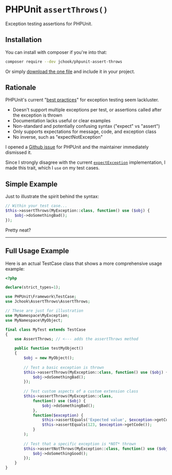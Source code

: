 # PHPUnit `assertThrows()`

Exception testing assertions for PHPUnit.

## Installation

You can install with composer if you're into that:

```sh
composer require --dev jchook/phpunit-assert-throws
```

Or simply [download the one file](https://raw.githubusercontent.com/jchook/phpunit-assert-throws/master/AssertThrown.php) and include it in your project.


## Rationale

PHPUnit's current "[best practices](https://thephp.cc/news/2016/02/questioning-phpunit-best-practices)" for exception testing seem lackluster.

* Doesn't support multiple exceptions per test, or assertions called after the exception is thrown
* Documentation lacks useful or clear examples
* Non-standard and potentially confusing syntax ("expect" vs "assert")
* Only supports expectations for message, code, and exception class
* No inverse, such as "expectNotException"

I opened a [Github issue](https://github.com/sebastianbergmann/phpunit/issues/3071#issuecomment-379301478) for PHPUnit and the maintainer immediately dismissed it.

Since I strongly disagree with the current [`expectException`](http://phpunit.readthedocs.io/en/7.1/writing-tests-for-phpunit.html#writing-tests-for-phpunit-exceptions) implementation, I made this trait, which I `use` on my test cases.


## Simple Example

Just to illustrate the spirit behind the syntax:

```php    
// Within your test case...
$this->assertThrows(MyException::class, function() use ($obj) {
	$obj->doSomethingBad();
});
```

Pretty neat?

---


## Full Usage Example

Here is an actual TestCase class that shows a more comprehensive usage example:

```php
<?php

declare(strict_types=1);

use PHPUnit\Framework\TestCase;
use Jchook\AssertThrows\AssertThrows;

// These are just for illustration
use MyNamespace\MyException;
use MyNamespace\MyObject;

final class MyTest extends TestCase
{
	use AssertThrows; // <--- adds the assertThrows method

	public function testMyObject()
	{
		$obj = new MyObject();
		
		// Test a basic exception is thrown
		$this->assertThrows(MyException::class, function() use ($obj) {
			$obj->doSomethingBad();
		});
		
		// Test custom aspects of a custom extension class
		$this->assertThrows(MyException::class, 
			function() use ($obj) {
				$obj->doSomethingBad();
			},
			function($exception) {
				$this->assertEquals('Expected value', $exception->getCustomThing());
				$this->assertEquals(123, $exception->getCode());
			}
		);
		
		// Test that a specific exception is *NOT* thrown
		$this->assertNotThrows(MyException::class, function() use ($obj) {
			$obj->doSomethingGood();
		});
	}
}
```


